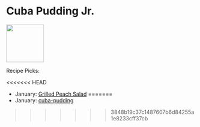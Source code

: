 # Cuba Pudding Jr.

<img src="http://api.adorable.io/avatars/100/cubapud%40flavor.magazine" height="100" width="100" />

Recipe Picks:

<<<<<<< HEAD
- January: [Grilled Peach Salad](../recipe/jan/Cuba-Pudding-Jr.md)
=======
- January: [cuba-pudding](../recipe/jan/cuba-pudding.md)
>>>>>>> 3848b19c37c1487607b6d84255a1e8233cff37cb
